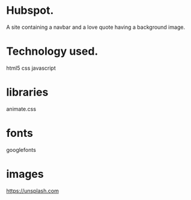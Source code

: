 # Hubspot.
A site containing a navbar and a love quote having a background image.
# Technology used.
html5
css 
javascript
# libraries
animate.css
# fonts
googlefonts
# images
https://unsplash.com


